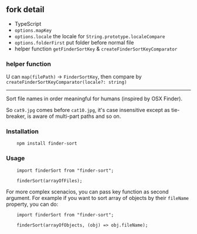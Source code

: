 ## fork detail

- TypeScript
- `options.mapKey`
- `options.locale` the locale for `String.prototype.localeCompare`
- `options.folderFirst` put folder before normal file
- helper function `getFinderSortKey` & `createFinderSortKeyComparator`

### helper function

U can `map(filePath)` -> `FinderSortKey`, then compare by `createFinderSortKeyComparator(locale?: string)`

---

Sort file names in order meaningful for humans (inspired by OSX Finder).

So `cat9.jpg` comes before `cat10.jpg`, it's case insensitive except as tie-breaker, is aware of multi-part paths and so on.

### Installation

```
    npm install finder-sort
```

### Usage

```
    import finderSort from "finder-sort";

    finderSort(arrayOfFiles);
```

For more complex scenacios, you can pass key function as second argument.
For example if you want to sort array of objects by their `fileName` property, you can do:

```
    import finderSort from "finder-sort";

    finderSort(arrayOfObjects, (obj) => obj.fileName);
```
